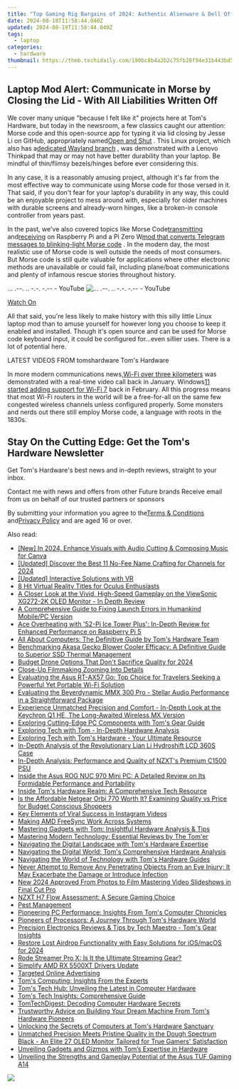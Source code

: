```yaml
---
title: "Top Gaming Rig Bargains of 2024: Authentic Alienware & Dell Offers"
date: 2024-08-18T11:58:44.040Z
updated: 2024-08-19T11:58:44.040Z
tags:
  - laptop
categories:
  - hardware
thumbnail: https://thmb.techidaily.com/190bc8b4a2b2c75fb28f94e31b443bd5a1a2add3f40bf2451de84693ef89aead.jpeg
---
```


## Laptop Mod Alert: Communicate in Morse by Closing the Lid - With All Liabilities Written Off

We cover many unique "because I felt like it" projects here at Tom's Hardware, but today in the newsroom, a few classics caught our attention: Morse code and this open-source app for typing it via lid closing by Jesse Li on GitHub, appropriately named[Open and Shut](https://github.com/veggiedefender/open-and-shut) . This Linux project, which also has a[dedicated Wayland branch](https://github.com/veggiedefender/open-and-shut/tree/wayland) , was demonstrated with a Lenovo Thinkpad that may or may not have better durability than your laptop. Be mindful of thin/flimsy bezels/hinges before ever considering this.

 In any case, it is a reasonably amusing project, although it's far from the most effective way to communicate using Morse code for those versed in it. That said, if you don't fear for your laptop's durability in any way, this could be an enjoyable project to mess around with, especially for older machines with durable screens and already-worn hinges, like a broken-in console controller from years past.

 In the past, we've also covered topics like Morse Code[transmitting](https://tools.techidaily.com) and[receiving](https://tools.techidaily.com) on Raspberry Pi and a Pi Zero W[mod that converts Telegram messages to blinking-light Morse code](https://tools.techidaily.com) . In the modern day, the most realistic use of Morse code is well outside the needs of most consumers. But Morse code is still quite valuable for applications where other electronic methods are unavailable or could fail, including plane/boat communications and plenty of infamous rescue stories throughout history.

... .--. .. -.-. -.-- - YouTube ![... .--. .. -.-. -.-- - YouTube](https://img.youtube.com/vi/UAQ60P61vYw/maxresdefault.jpg)

[Watch On](https://youtu.be/UAQ60P61vYw)

 All that said, you're less likely to make history with this silly little Linux laptop mod than to amuse yourself for however long you choose to keep it enabled and installed. Though it's open source and can be used for Morse code keyboard input, it could be configured for...even sillier uses. There is a lot of potential here.

 LATEST VIDEOS FROM tomshardware Tom's Hardware

 In more modern communications news,[Wi-Fi over three kilometers](https://tools.techidaily.com) was demonstrated with a real-time video call back in January. Windows[11 started adding support for Wi-Fi 7](https://tools.techidaily.com) back in February. All this progress means that most Wi-Fi routers in the world will be a free-for-all on the same few congested wireless channels unless configured properly. Some monsters and nerds out there still employ Morse code, a language with roots in the 1830s.

## Stay On the Cutting Edge: Get the Tom's Hardware Newsletter

 Get Tom's Hardware's best news and in-depth reviews, straight to your inbox.

 Contact me with news and offers from other Future brands  Receive email from us on behalf of our trusted partners or sponsors

 By submitting your information you agree to the[Terms & Conditions](https://futureplc.com/terms-conditions/) and[Privacy Policy](https://futureplc.com/privacy-policy/) and are aged 16 or over.

<ins class="adsbygoogle"
     style="display:block"
     data-ad-format="autorelaxed"
     data-ad-client="ca-pub-7571918770474297"
     data-ad-slot="1223367746"></ins>



<ins class="adsbygoogle"
     style="display:block"
     data-ad-client="ca-pub-7571918770474297"
     data-ad-slot="8358498916"
     data-ad-format="auto"
     data-full-width-responsive="true"></ins>

<span class="atpl-alsoreadstyle">Also read:</span>
<div><ul>
<li><a href="https://vp-tips.techidaily.com/new-in-2024-enhance-visuals-with-audio-cutting-and-composing-music-for-canva/"><u>[New] In 2024, Enhance Visuals with Audio  Cutting & Composing Music for Canva</u></a></li>
<li><a href="https://facebook-record-videos.techidaily.com/updated-discover-the-best-11-no-fee-name-crafting-for-channels-for-2024/"><u>[Updated] Discover the Best 11 No-Fee Name Crafting for Channels for 2024</u></a></li>
<li><a href="https://extra-approaches.techidaily.com/updated-interactive-solutions-with-vr/"><u>[Updated] Interactive Solutions with VR</u></a></li>
<li><a href="https://extra-hints.techidaily.com/8-hit-virtual-reality-titles-for-oculus-enthusiasts/"><u>8 Hit Virtual Reality Titles for Oculus Enthusiasts</u></a></li>
<li><a href="https://hardware-reviews.techidaily.com/a-closer-look-at-the-vivid-high-speed-gameplay-on-the-viewsonic-xg272-2k-oled-monitor-in-depth-review/"><u>A Closer Look at the Vivid, High-Speed Gameplay on the ViewSonic XG272-2K OLED Monitor - In Depth Review</u></a></li>
<li><a href="https://win-solutions.techidaily.com/a-comprehensive-guide-to-fixing-launch-errors-in-humankind-mobilepc-version/"><u>A Comprehensive Guide to Fixing Launch Errors in Humankind Mobile/PC Version</u></a></li>
<li><a href="https://hardware-reviews.techidaily.com/ace-overheating-with-52-pi-ice-tower-plus-in-depth-review-for-enhanced-performance-on-raspberry-pi-5/"><u>Ace Overheating with '52-Pi Ice Tower Plus': In-Depth Review for Enhanced Performance on Raspberry Pi 5</u></a></li>
<li><a href="https://hardware-reviews.techidaily.com/all-about-computers-the-definitive-guide-by-toms-hardware-team/"><u>All About Computers: The Definitive Guide by Tom's Hardware Team</u></a></li>
<li><a href="https://hardware-reviews.techidaily.com/benchmarking-akasa-gecko-blower-cooler-efficacy-a-definitive-guide-to-superior-ssd-thermal-management/"><u>Benchmarking Akasa Gecko Blower Cooler Efficacy: A Definitive Guide to Superior SSD Thermal Management</u></a></li>
<li><a href="https://vp-tips.techidaily.com/budget-drone-options-that-dont-sacrifice-quality-for-2024/"><u>Budget Drone Options That Don't Sacrifice Quality for 2024</u></a></li>
<li><a href="https://article-knowledge.techidaily.com/close-up-filmmaking-zooming-into-details/"><u>Close-Up Filmmaking  Zooming Into Details</u></a></li>
<li><a href="https://hardware-reviews.techidaily.com/evaluating-the-asus-rt-ax57-go-top-choice-for-travelers-seeking-a-powerful-yet-portable-wi-fi-solution/"><u>Evaluating the Asus RT-AX57 Go: Top Choice for Travelers Seeking a Powerful Yet Portable Wi-Fi Solution</u></a></li>
<li><a href="https://hardware-reviews.techidaily.com/evaluating-the-beyerdynamic-mmx-300-pro-stellar-audio-performance-in-a-straightforward-package/"><u>Evaluating the Beyerdynamic MMX 300 Pro - Stellar Audio Performance in a Straightforward Package</u></a></li>
<li><a href="https://hardware-reviews.techidaily.com/experience-unmatched-precision-and-comfort-in-depth-look-at-the-keychron-q1-he-the-long-awaited-wireless-mx-version/"><u>Experience Unmatched Precision and Comfort - In-Depth Look at the Keychron Q1 HE, The Long-Awaited Wireless MX Version</u></a></li>
<li><a href="https://hardware-reviews.techidaily.com/exploring-cutting-edge-pc-components-with-toms-gear-guide/"><u>Exploring Cutting-Edge PC Components with Tom's Gear Guide</u></a></li>
<li><a href="https://hardware-reviews.techidaily.com/exploring-tech-with-tom-in-depth-hardware-analysis/"><u>Exploring Tech with Tom - In-Depth Hardware Analysis</u></a></li>
<li><a href="https://hardware-reviews.techidaily.com/exploring-tech-with-toms-hardware-your-ultimate-resource/"><u>Exploring Tech with Tom's Hardware - Your Ultimate Resource</u></a></li>
<li><a href="https://hardware-reviews.techidaily.com/in-depth-analysis-of-the-revolutionary-lian-li-hydroshift-lcd-360s-case/"><u>In-Depth Analysis of the Revolutionary Lian Li Hydroshift LCD 360S Case</u></a></li>
<li><a href="https://hardware-reviews.techidaily.com/in-depth-analysis-performance-and-quality-of-nzxts-premium-c1500-psu/"><u>In-Depth Analysis: Performance and Quality of NZXT's Premium C1500 PSU</u></a></li>
<li><a href="https://hardware-reviews.techidaily.com/inside-the-asus-rog-nuc-970-mini-pc-a-detailed-review-on-its-formidable-performance-and-portability/"><u>Inside the Asus ROG NUC 970 Mini PC: A Detailed Review on Its Formidable Performance and Portability</u></a></li>
<li><a href="https://hardware-reviews.techidaily.com/inside-toms-hardware-realm-a-comprehensive-tech-resource/"><u>Inside Tom's Hardware Realm: A Comprehensive Tech Resource</u></a></li>
<li><a href="https://hardware-reviews.techidaily.com/is-the-affordable-netgear-orbi-770-worth-it-examining-quality-vs-price-for-budget-conscious-shoppers/"><u>Is the Affordable Netgear Orbi 770 Worth It? Examining Quality vs Price for Budget Conscious Shoppers</u></a></li>
<li><a href="https://instagram-videos.techidaily.com/key-elements-of-viral-success-in-instagram-videos/"><u>Key Elements of Viral Success in Instagram Videos</u></a></li>
<li><a href="https://graphic-issues.techidaily.com/making-amd-freesync-work-across-systems/"><u>Making AMD FreeSync Work Across Systems</u></a></li>
<li><a href="https://hardware-reviews.techidaily.com/mastering-gadgets-with-tom-insightful-hardware-analysis-and-tips/"><u>Mastering Gadgets with Tom: Insightful Hardware Analysis & Tips</u></a></li>
<li><a href="https://hardware-reviews.techidaily.com/mastering-modern-technology-essential-reviews-by-the-tomer/"><u>Mastering Modern Technology: Essential Reviews by The Tom'er</u></a></li>
<li><a href="https://hardware-reviews.techidaily.com/navigating-the-digital-landscape-with-toms-hardware-expertise/"><u>Navigating the Digital Landscape with Tom's Hardware Expertise</u></a></li>
<li><a href="https://hardware-reviews.techidaily.com/navigating-the-digital-world-toms-comprehensive-hardware-analysis/"><u>Navigating the Digital World: Tom's Comprehensive Hardware Analysis</u></a></li>
<li><a href="https://hardware-reviews.techidaily.com/navigating-the-world-of-technology-with-toms-hardware-guides/"><u>Navigating the World of Technology with Tom's Hardware Guides</u></a></li>
<li><a href="https://hardware-reviews.techidaily.com/1723341757587-never-attempt-to-remove-any-penetrating-objects-from-an-eye-injury-it-may-exacerbate-the-damage-or-introduce-infection/"><u>Never Attempt to Remove Any Penetrating Objects From an Eye Injury; It May Exacerbate the Damage or Introduce Infection</u></a></li>
<li><a href="https://ai-video-apps.techidaily.com/new-2024-approved-from-photos-to-film-mastering-video-slideshows-in-final-cut-pro/"><u>New 2024 Approved From Photos to Film Mastering Video Slideshows in Final Cut Pro</u></a></li>
<li><a href="https://hardware-reviews.techidaily.com/nzxt-h7-flow-assessment-a-secure-gaming-choice/"><u>NZXT H7 Flow Assessment: A Secure Gaming Choice</u></a></li>
<li><a href="https://hardware-reviews.techidaily.com/pest-management/"><u>Pest Management</u></a></li>
<li><a href="https://hardware-reviews.techidaily.com/pioneering-pc-performance-insights-from-toms-computer-chronicles/"><u>Pioneering PC Performance: Insights From Tom's Computer Chronicles</u></a></li>
<li><a href="https://hardware-reviews.techidaily.com/pioneers-of-processors-a-journey-through-toms-hardware-world/"><u>Pioneers of Processors: A Journey Through Tom's Hardware World</u></a></li>
<li><a href="https://hardware-reviews.techidaily.com/precision-electronics-reviews-and-tips-by-tech-maestro-toms-gear-insights/"><u>Precision Electronics Reviews & Tips by Tech Maestro - Tom's Gear Insights</u></a></li>
<li><a href="https://extra-support.techidaily.com/restore-lost-airdrop-functionality-with-easy-solutions-for-iosmacos-for-2024/"><u>Restore Lost Airdrop Functionality with Easy Solutions for iOS/macOS for 2024</u></a></li>
<li><a href="https://hardware-reviews.techidaily.com/rode-streamer-pro-x-is-it-the-ultimate-streaming-gear/"><u>Rode Streamer Pro X: Is It the Ultimate Streaming Gear?</u></a></li>
<li><a href="https://driver-install.techidaily.com/simplify-amd-rx-5500xt-drivers-update/"><u>Simplify AMD RX 5500XT Drivers Update</u></a></li>
<li><a href="https://hardware-reviews.techidaily.com/targeted-online-advertising/"><u>Targeted Online Advertising</u></a></li>
<li><a href="https://hardware-reviews.techidaily.com/toms-computing-insights-from-the-experts/"><u>Tom's Computing: Insights From the Experts</u></a></li>
<li><a href="https://hardware-reviews.techidaily.com/toms-tech-hub-unveiling-the-latest-in-computer-hardware/"><u>Tom's Tech Hub: Unveiling the Latest in Computer Hardware</u></a></li>
<li><a href="https://hardware-reviews.techidaily.com/toms-tech-insights-comprehensive-guide/"><u>Tom's Tech Insights: Comprehensive Guide</u></a></li>
<li><a href="https://hardware-reviews.techidaily.com/tomtechdigest-decoding-computer-hardware-secrets/"><u>TomTechDigest: Decoding Computer Hardware Secrets</u></a></li>
<li><a href="https://hardware-reviews.techidaily.com/trustworthy-advice-on-building-your-dream-machine-from-toms-hardware-pioneers/"><u>Trustworthy Advice on Building Your Dream Machine From Tom's Hardware Pioneers</u></a></li>
<li><a href="https://hardware-reviews.techidaily.com/unlocking-the-secrets-of-computers-at-toms-hardware-sanctuary/"><u>Unlocking the Secrets of Computers at Tom's Hardware Sanctuary</u></a></li>
<li><a href="https://hardware-reviews.techidaily.com/unmatched-precision-meets-pristine-quality-in-the-dough-spectrum-black-an-elite-27-oled-monitor-tailored-for-true-gamers-satisfaction/"><u>Unmatched Precision Meets Pristine Quality in the Dough Spectrum Black - An Elite 27 OLED Monitor Tailored for True Gamers' Satisfaction</u></a></li>
<li><a href="https://hardware-reviews.techidaily.com/unveiling-gadgets-and-gizmos-with-toms-expertise-in-hardware/"><u>Unveiling Gadgets and Gizmos with Tom’s Expertise in Hardware</u></a></li>
<li><a href="https://hardware-reviews.techidaily.com/unveiling-the-strengths-and-gameplay-potential-of-the-asus-tuf-gaming-a14/"><u>Unveiling the Strengths and Gameplay Potential of the Asus TUF Gaming A14</u></a></li>
</ul></div>

<!-- affiliate ads begin -->
<a href="https://store.bitdefender.com/affiliate.php?ACCOUNT=BITLATIN&AFFILIATE=108875&PATH=http%3A%2F%2Fwww.bitdefender.com%2Fbusiness%3FAFFILIATE%3D108875%26RESOURCE%3D30%2525%2BOff%2Ball%2BGravityZone%2BProducts"><img src="https://www.bitdefender.com/content/dam/bitdefender/business/campaign/1200X628.png" border="0"></a>
<!-- affiliate ads end -->